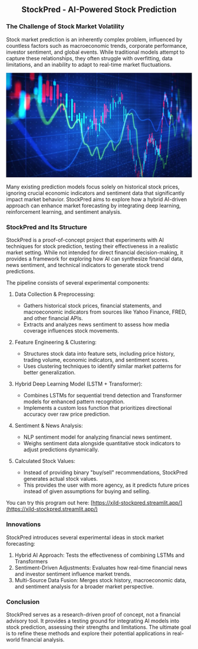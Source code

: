 <center>

## StockPred - AI-Powered Stock Prediction

</center>

### The Challenge of Stock Market Volatility

Stock market prediction is an inherently complex problem, influenced by countless factors such as macroeconomic trends, corporate performance, investor sentiment, and global events. While traditional models attempt to capture these relationships, they often struggle with overfitting, data limitations, and an inability to adapt to real-time market fluctuations.

<center> 

<img src="images/market_volatility.png" alt="Stock market volatility visualization" width="600"> 

</center>

Many existing prediction models focus solely on historical stock prices, ignoring crucial economic indicators and sentiment data that significantly impact market behavior. StockPred aims to explore how a hybrid AI-driven approach can enhance market forecasting by integrating deep learning, reinforcement learning, and sentiment analysis.

### StockPred and Its Structure

StockPred is a proof-of-concept project that experiments with AI techniques for stock prediction, testing their effectiveness in a realistic market setting. While not intended for direct financial decision-making, it provides a framework for exploring how AI can synthesize financial data, news sentiment, and technical indicators to generate stock trend predictions.

The pipeline consists of several experimental components:

1. Data Collection & Preprocessing:
    - Gathers historical stock prices, financial statements, and macroeconomic indicators from sources like Yahoo Finance, FRED, and other financial APIs.
    - Extracts and analyzes news sentiment to assess how media coverage influences stock movements.

2. Feature Engineering & Clustering:
    - Structures stock data into feature sets, including price history, trading volume, economic indicators, and sentiment scores.
    - Uses clustering techniques to identify similar market patterns for better generalization.

3. Hybrid Deep Learning Model (LSTM + Transformer):
    - Combines LSTMs for sequential trend detection and Transformer models for enhanced pattern recognition.
    - Implements a custom loss function that prioritizes directional accuracy over raw price prediction.

4. Sentiment & News Analysis:
    - NLP sentiment model for analyzing financial news sentiment.
    - Weighs sentiment data alongside quantitative stock indicators to adjust predictions dynamically.

5. Calculated Stock Values:
    - Instead of providing binary "buy/sell" recommendations, StockPred generates actual stock values.
    - This provides the user with more agency, as it predicts future prices instead of given assumptions for buying and selling.

You can try this program out here: [https://xild-stockpred.streamlit.app/](https://xild-stockpred.streamlit.app/)

### Innovations
StockPred introduces several experimental ideas in stock market forecasting:

1. Hybrid AI Approach: Tests the effectiveness of combining LSTMs and Transformers
2. Sentiment-Driven Adjustments: Evaluates how real-time financial news and investor sentiment influence market trends.
3. Multi-Source Data Fusion: Merges stock history, macroeconomic data, and sentiment analysis for a broader market perspective.

### Conclusion

StockPred serves as a research-driven proof of concept, not a financial advisory tool. It provides a testing ground for integrating AI models into stock prediction, assessing their strengths and limitations. The ultimate goal is to refine these methods and explore their potential applications in real-world financial analysis.
